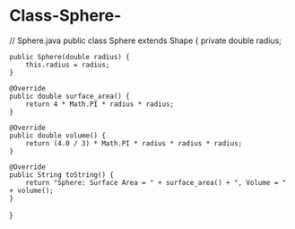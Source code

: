 # Class-Sphere-
// Sphere.java
public class Sphere extends Shape {
    private double radius;

    public Sphere(double radius) {
        this.radius = radius;
    }

    @Override
    public double surface_area() {
        return 4 * Math.PI * radius * radius;
    }

    @Override
    public double volume() {
        return (4.0 / 3) * Math.PI * radius * radius * radius;
    }

    @Override
    public String toString() {
        return "Sphere: Surface Area = " + surface_area() + ", Volume = " + volume();
    }
}

